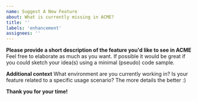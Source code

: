 ```yaml
---
name: Suggest A New Feature
about: What is currently missing in ACME?
title: ''
labels: 'enhancement'
assignees: ''
---
```


**Please provide a short description of the feature you'd like to see in ACME**
Feel free to elaborate as much as you want. If possible it would be great
if you could sketch your idea(s) using a minimal (pseudo) code sample.

**Additional context**
What environment are you currently working in? Is your feature related to
a specific usage scenario? The more details the better :)

**Thank you for your time!**
